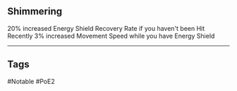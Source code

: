 ## Shimmering
20% increased Energy Shield Recovery Rate if you haven't been Hit Recently
3% increased Movement Speed while you have Energy Shield

---
## Tags
#Notable
#PoE2
